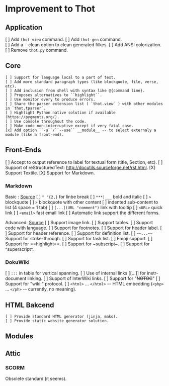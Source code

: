 # Improvement to Thot

## Application

  [ ] Add ``thot-view`` command.
  [ ] Add ``thot-gen`` command.  
  [ ] Add a --clean option to clean generated filkes.
  [ ] Add ANSI colorization.
  [ ] Remove ``thot.py`` command.  

## Core

	[ ] Support for language local to a part of text.
	[ ] Add more standard paragraph types (like blockquote, file, verse, etc).
	[ ] Add inclusion from shell with syntax like @{command line}.
	[ ] Proposes alternatives to ``highlight``.
 	[ ] Use monitor every to produce errors.
	[ ] Share the parser extension list ( `thot.view` ) with other modules in `thot.tparser`.
	[ ] Highlight Python native solution if available (https://pygments.org/).
	[ ] Use console throughout the code.
	[ ] Make code non-interruptive except if very fatal case.
	[x] Add option ``-u``/``--use`` __module__ -- to select externaly a module (like a front-end).


## Front-Ends

  [ ] Accept to output reference to label for textual form (title, Section, etc).
  [ ] Support of reStructuredText: http://docutils.sourceforge.net/rst.html.
  [X] Support Textile.
  [X] Support for Markdown.


### Markdown

Basic : [Source](https://www.markdownguide.org/basic-syntax/)
	[ ] `" "{2,}` for linbe break
	[ ] `***|___` bold and italic
	[ ] `>` blockquote
	[ ] `>` blockquote with other content
	[ ] indented sub-content to list (4 space = 1 tab)
	[ ] `[...](URL "comment")` link with tooltip
	[ ] `<URL>` quick link
	[ ] `<email>` fast email link
	[ ] Automatic link support the different forms.

Advanced: [Source](https://www.markdownguide.org/extended-syntax/)
	[ ] Support image link.
	[ ] Support tables.
	[ ] Support code with language.
	[ ] Support for footnotes.
	[ ] Support for header label.
	[ ] Support for header reference.
	[ ] Support for definition list.
	[ ] `~~...~~` Support for strike-through.
	[ ] Support for task list.
	[ ] Emoji support.
	[ ] Support for ==highlight==.
	[ ] Support for ~subscript~.
	[ ] Support for ^superscript^.


### DokuWiki

  [ ] ``:::`` in table for vertical spanning.
  [ ] Use of internal links [[...]] for inetr-document linking.
  [ ] Support of InterWiki links.
  [ ] Support for "~~NOTOC~~"
  [ ] Support for "wiki:" protocol.
  [ ] ``<html>`` ... ``</html>`` -- HTML embedding (``<php>`` ... ``</ph>`` -- currently, no meaning).

## HTML Bakcend

	[ ] Provide standard HTML generator (jinja, mako).
	[ ] Provide static website generator solution.


## Modules

## Attic

### SCORM

Obsolete standard (it seems).

